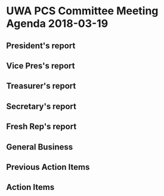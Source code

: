 # UWA PCS Committee Meeting Agenda 2018-03-19

## President's report
## Vice Pres's report
## Treasurer's report
## Secretary's report
## Fresh Rep's report
## General Business
## Previous Action Items
## Action Items 
